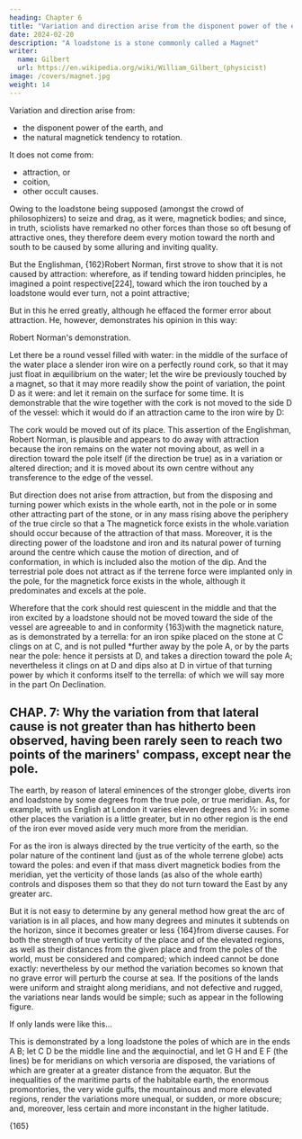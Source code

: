 ```yaml
---
heading: Chapter 6
title: "Variation and direction arise from the disponent power of the earth"
date: 2024-02-20
description: "A loadstone is a stone commonly called a Magnet"
writer:
  name: Gilbert
  url: https://en.wikipedia.org/wiki/William_Gilbert_(physicist)
image: /covers/magnet.jpg
weight: 14
---
```



Variation and direction arise from:
- the disponent power of the earth, and
- the natural magnetick tendency to rotation.

It does not come from:
- attraction, or
- coition,
- other occult causes.

Owing to the loadstone being supposed (amongst the crowd of philosophizers) to seize and drag, as it were, magnetick bodies; and since, in truth, sciolists have remarked no other forces than those so oft besung of attractive ones, they therefore deem every motion toward the north and south to be caused by some alluring and inviting quality. 

But the Englishman, {162}Robert Norman, first strove to show that it is not caused by attraction: wherefore, as if tending toward hidden principles, he imagined a point respective[224], toward which the iron touched by a loadstone would ever turn, not a point attractive; 

But in this he erred greatly, although he effaced the former error about attraction. He, however, demonstrates his opinion in this way:

Robert Norman's demonstration.

Let there be a round vessel filled with water: in the middle of the surface of the water place a slender iron wire on a perfectly round cork, so that it may just float in æquilibrium on the water; let the wire be previously touched by a magnet, so that it may more readily show the point of variation, the point D as it were: and let it remain on the surface for some time. It is demonstrable that the wire together with the cork is not moved to the side D of the vessel: which it would do if an attraction came to the iron wire by D: 

The cork would be moved out of its place. This assertion of the Englishman, Robert Norman, is plausible and appears to do away with attraction because the iron remains on the water not moving about, as well in a direction toward the pole itself (if the direction be true) as in a variation or altered direction; and it is moved about its own centre without any transference to the edge of the vessel. 

But direction does not arise from attraction, but from the disposing and turning power which exists in the whole earth, not in the pole or in some other attracting part of the stone, or in any mass rising above the periphery of the true circle so that a The magnetick force exists in the whole.variation should occur because of the attraction of that mass. Moreover, it is the directing power of the loadstone and iron and its natural power of turning around the centre which cause the motion of direction, and of conformation, in which is included also the motion of the dip. And the terrestrial pole does not attract as if the terrene force were implanted only in the pole, for the magnetick force exists in the whole, although it predominates and excels at the pole. 

Wherefore that the cork should rest quiescent in the middle and that the iron excited by a loadstone should not be moved toward the side of the vessel are agreeable to and in conformity {163}with the magnetick nature, as is demonstrated by a terrella: for an iron spike placed on the stone at C clings on at C, and is not pulled *further away by the pole A, or by the parts near the pole: hence it persists at D, and takes a direction toward the pole A; nevertheless it clings on at D and dips also at D in virtue of that turning power by which it conforms itself to the terrella: of which we will say more in the part On Declination.



## CHAP. 7: Why the variation from that lateral cause is not greater than has hitherto been observed, having been rarely seen to reach two points of the mariners' compass, except near the pole.

The earth, by reason of lateral eminences of the stronger globe, diverts iron and loadstone by some degrees from the true pole, or true meridian. As, for example, with us English at London it varies eleven degrees and ⅓: in some other places the variation is a little greater, but in no other region is the end of the iron ever moved aside very much more from the meridian. 

For as the iron is always directed by the true verticity of the earth, so the polar nature of the continent land (just as of the whole terrene globe) acts toward the poles: and even if that mass divert magnetick bodies from the meridian, yet the verticity of those lands (as also of the whole earth) controls and disposes them so that they do not turn toward the East by any greater arc. 

But it is not easy to determine by any general method how great the arc of variation is in all places, and how many degrees and minutes it subtends on the horizon, since it becomes greater or less {164}from diverse causes. For both the strength of true verticity of the place and of the elevated regions, as well as their distances from the given place and from the poles of the world, must be considered and compared; which indeed cannot be done exactly: nevertheless by our method the variation becomes so known that no grave error will perturb the course at sea. If the positions of the lands were uniform and straight along meridians, and not defective and rugged, the variations near lands would be simple; such as appear in the following figure.

If only lands were like this...

This is demonstrated by a long loadstone the poles of which are in the ends A B; let C D be the middle line and the æquinoctial, and let G H and E F (the lines) be for meridians on which versoria are disposed, the variations of which are greater at a greater distance from the æquator. But the inequalities of the maritime parts of the habitable earth, the enormous promontories, the very wide gulfs, the mountainous and more elevated regions, render the variations more unequal, or sudden, or more obscure; and, moreover, less certain and more inconstant in the higher latitude.

{165}
